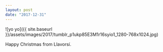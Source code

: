 ```yaml
---
layout: post
date: "2017-12-31"
---
```


![yo yo]({{ site.baseurl }}/assets/images/2017/tumblr_p1ukp85E3M1r16syio1_1280-768x1024.jpg)

Happy Christmas from Llavorsí.
